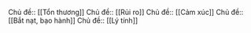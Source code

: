 Chủ đề:: [[Tổn thương]]
Chủ đề:: [[Rủi ro]]
Chủ đề:: [[Cảm xúc]]
Chủ đề:: [[Bắt nạt, bạo hành]]
Chủ đề:: [[Lý tính]]